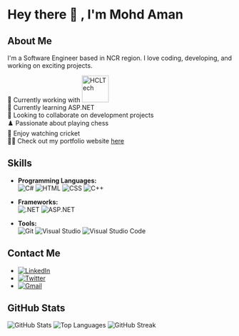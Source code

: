 # Hey there 👋 , I'm Mohd Aman

## About Me

I'm a Software Engineer based in NCR region. I love coding, developing, and working on exciting projects.

🔭 Currently working with <img src="https://upload.wikimedia.org/wikipedia/commons/e/e5/HCLTech-new-logo.svg" alt="HCLTech" width="60"/><br>
🌱 Currently learning ASP.NET  
👯 Looking to collaborate on development projects  
♟️ Passionate about playing chess  
🏏 Enjoy watching cricket  
👨‍💻 Check out my portfolio website [here](https://mr-zero0.github.io/aman/)

## Skills

- **Programming Languages:**  
  ![C#](https://img.shields.io/badge/C%23-239120?style=flat&logo=csharp&logoColor=white) 
  ![HTML](https://img.shields.io/badge/HTML-E34F26?style=flat&logo=html5&logoColor=white) 
  ![CSS](https://img.shields.io/badge/CSS-1572B6?style=flat&logo=css3&logoColor=white) 
  ![C++](https://img.shields.io/badge/C++-00599C?style=flat&logo=cplusplus&logoColor=white)

- **Frameworks:**  
  ![.NET](https://img.shields.io/badge/.NET-512BD4?style=flat&logo=dotnet&logoColor=white) 
  ![ASP.NET](https://img.shields.io/badge/ASP.NET-5C2D91?style=flat&logo=dotnet&logoColor=white)

- **Tools:**  
  ![Git](https://img.shields.io/badge/Git-F05032?style=flat&logo=git&logoColor=white) 
  ![Visual Studio](https://img.shields.io/badge/Visual_Studio-5C2D91?style=flat&logo=visual-studio&logoColor=white)
  ![Visual Studio Code](https://img.shields.io/badge/Visual_Studio_Code-007ACC?style=flat&logo=visual-studio-code&logoColor=white)

## Contact Me

- [![LinkedIn](https://img.shields.io/badge/LinkedIn-0A66C2?style=flat&logo=linkedin&logoColor=white)](https://www.linkedin.com/in/mrzero0/)
- [![Twitter](https://img.shields.io/badge/Twitter-1DA1F2?style=flat&logo=twitter&logoColor=white)](https://twitter.com/__aman_7)
- [![Gmail](https://img.shields.io/badge/Gmail-EA4335?style=flat&logo=gmail&logoColor=white)](mailto:mohammad.aman.334@gmail.com)

## GitHub Stats

![GitHub Stats](https://github-readme-stats.vercel.app/api?username=mr-zero0&show_icons=true&theme=dark)
![Top Languages](https://github-readme-stats.vercel.app/api/top-langs/?username=mr-zero0&layout=compact&theme=dark)
![GitHub Streak](https://github-readme-streak-stats.herokuapp.com/?user=mr-zero0&theme=dark)

